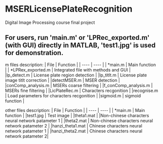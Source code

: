 # MSERLicensePlateRecognition
Digital Image Processing course final project  

For users, run 'main.m' or 'LPRec_exported.m' (with GUI) directly in MATLAB, 'test1.jpg' is used for demonstration.  
-----------------------------------------------------------------------------------------------------------------------
m files description:
|  File   | Function  |
|  ----  | ----  |
| *main.m    | Main function |
| *LPRex_exported.m   | Integrated file with methods and GUI |              
|lp_detect.m       |                    License plate region detection  |
|lp_titlt.m      |                          License plate image titlt correction | 
|detectMSER.m       |               MSER detection  |
|conComp_analysis.m  |          MSERs coarse filtering | 
|f_conComp_analysis.m    |     MSERs fine filtering  |
|LicPlateRec.m         |              Characters recgonition  |
|recognise.m        |                   Load parameters for characters recgonition  |
|sigmoid.m          |                   sigmoid function | 

other files description:
|  File   | Function  |
|  ----  | ----  |
| *main.m    | Main function |
|test1.jpg              |                  Test image  |
|theta1.mat         |                    |Non-chinese characters neural network patameter 1  |
|theta2.mat             |                Non-chinese characters neural network patameter 2 | 
|hanzi_theta1.mat            |       Chinese characters neural network patameter 1  |
|hanzi_theta2.mat       |            Chinese characters neural network patameter 2|  
